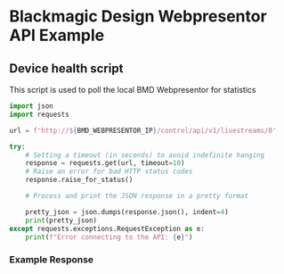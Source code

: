 # Blackmagic Design Webpresentor API Example

## Device health script

This script is used to poll the local BMD Webpresentor for statistics

```python
import json
import requests

url = f'http://${BMD_WEBPRESENTOR_IP}/control/api/v1/livestreams/0'

try:
    # Setting a timeout (in seconds) to avoid indefinite hanging
    response = requests.get(url, timeout=10)
    # Raise an error for bad HTTP status codes
    response.raise_for_status()

    # Process and print the JSON response in a pretty format

    pretty_json = json.dumps(response.json(), indent=4)
    print(pretty_json)
except requests.exceptions.RequestException as e:
    print(f"Error connecting to the API: {e}")
```

### Example Response

```json

```
